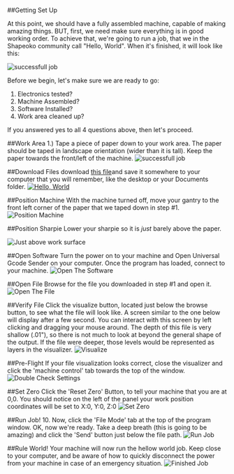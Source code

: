 ##Getting Set Up

At this point, we should have a fully assembled machine, capable of making amazing things. BUT, first, we need make sure everything is in good working order.  To achieve that, we're going to run a job, that we in the Shapeoko community call "Hello, World". When it's finished, it will look like this:

![successfull job](http://placehold.it/800x400&text=image+of+successfull+job)

Before we begin, let's make sure we are ready to go:

1. Electronics tested?
2. Machine Assembled?
3. Software Installed?
4. Work area cleaned up?


If you answered yes to all 4 questions above, then let's proceed.

##Work Area
1.) Tape a piece of paper down to your work area. The paper should be taped in landscape orientation (wider than it is tall). Keep the paper towards the front/left of the machine.
![successfull job](helloworld/paper_tape.jpg)

##Download Files
download [this file]("helloworld2.nc")and save it somewhere to your computer that you will remember, like the desktop or your Documents folder.
[![Hello, World](helloworld/file.png)]("helloworld2.nc")

##Position Machine
With the machine turned off, move your gantry to the front left corner of the paper that we taped down in step \#1.
![Position Machine](helloworld/gantry_lower_left.jpg)


##Position Sharpie
Lower your sharpie so it is <i>just</i> barely above the paper.

![Just above work surface](helloworld/sharpie_close.jpg)


##Open Software
Turn the power on to your machine and Open Universal Gcode Sender on your computer. Once the program has loaded, connect to your machine.
![Open The Software](helloworld/ugs1.png)


##Open File
Browse for the file you downloaded in step #1 and open it.
![Open The File](helloworld/ugs2.png)


##Verify File
Click the visualize button, located just below the browse button, to see what the file will look like. A screen similar to the one below will display after a few second. You can interact with this screen by left clicking and dragging your mouse around. The depth of this file is very shallow (.01"), so there is not much to look at beyond the general shape of the output. If the file were deeper, those levels would be represented as layers in the visualizer.
![Visualize](helloworld/ugs_visualize.png)


##Pre-Flight
If your file visualization looks correct, close the visualizer and click the 'machine control' tab towards the top of the window.
![Double Check Settings](helloworld/ugs3.png)


##Set Zero
Click the 'Reset Zero' Button, to tell your machine that you are at 0,0. You should notice on the left of the panel your work position coordinates will be set to X:0, Y:0, Z:0
![Set Zero](helloworld/ugs4.png)


##Run Job!
10. Now, click the 'File Mode' tab at the top of the program window. OK, now we're ready. Take a deep breath (this is going to be amazing) and click the 'Send' button just below the file path.
![Run Job](helloworld/ugs5.png)


##Rule World!
Your machine will now run the hellow world job. Keep close to your computer, and be aware of how to quickly disconnect the power from your machine in case of an emergency situation.
![Finished Job](http://placehold.it/800x400&text=result)